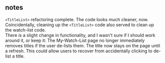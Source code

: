 ## notes
`<TitleList>` refactoring complete.  The code looks much cleaner, now.  
Coincidentally, cleaning up the `<TitleList>` code also served to clean up the watch-list code.  
There *is* a slight change in functionality, and I wasn't sure if I should work around it, or keep it: The My-Watch-List page no longer immediately removes titles if the user de-lists them.  The title now stays on the page until a refresh.  This could allow users to recover from accidentally clicking to de-list a title.  